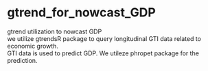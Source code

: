 # gtrend_for_nowcast_GDP
gtrend utilization to nowcast GDP <br />
we utilize gtrendsR package to query longitudinal GTI data related to economic growth. <br />
GTI data is used to predict GDP. We utileze phropet package for the prediction.
